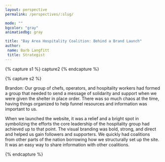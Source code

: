 ```yaml
---
layout: perspective
permalink: /perspectives/:slug/

mode: ""
bgcolor: "gray"
animatiedbg: gray

title: "Bay Area Hospitality Coalition: Behind a Brand Launch"
author:
 name: Barb Langfitt
 title: Strategist
---
```


{% capture s1 %}
 capture2
{% endcapture %}

{% capture s2 %}

Brandon: Our group of chefs, operators, and hospitality workers had formed a group that needed to send a message of solidarity and support when we were given the shelter in place order. There was so much chaos at the time, having things organized to help funnel resources and information was important to us.

When we launched the website, it was a relief and a bright spot in symbolizing the efforts the core leadership of the hospitality group had achieved up to that point. The visual branding was bold, strong, and direct and helped us gain followers and supporters. We quickly had coalitions from other parts of the nation borrowing how we structurally set up the site. It was an easy way to share information with other coalitions.

{% endcapture %}
